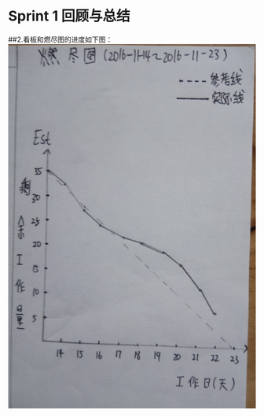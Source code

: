 ﻿# Sprint 1 回顾与总结

##2.看板和燃尽图的进度如下图：
![image](https://github.com/heavenfires/OrderStyem/raw/master/docs/yyimage/hhh.jpg)<br>
  
